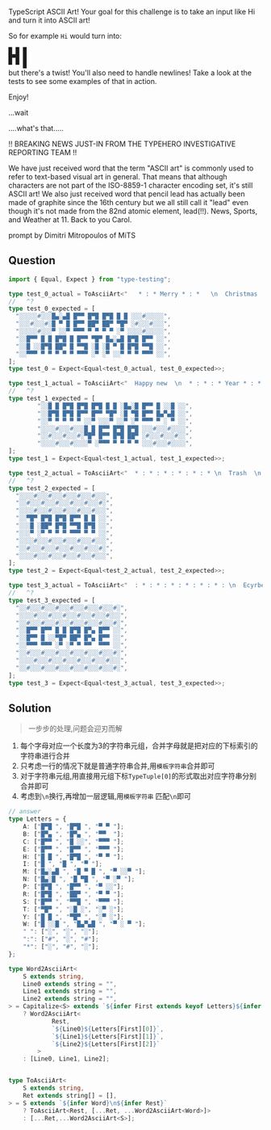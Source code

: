 TypeScript ASCII Art!
Your goal for this challenge is to take an input like Hi and turn it into ASCII art!

So for example `Hi` would turn into:

`█ █ █ `<br/>
`█▀█ █ `<br/>
`▀ ▀ █ `<br/>
but there's a twist!
You'll also need to handle newlines! Take a look at the tests to see some examples of that in action.

Enjoy!

...wait

....what's that.....

!! BREAKING NEWS JUST-IN FROM THE TYPEHERO INVESTIGATIVE REPORTING TEAM !!

We have just received word that the term "ASCII art" is commonly used to refer to text-based visual art in general. That means that although characters are not part of the ISO-8859-1 character encoding set, it's still ASCII art! We also just received word that pencil lead has actually been made of graphite since the 16th century but we all still call it "lead" even though it's not made from the 82nd atomic element, lead(!!). News, Sports, and Weather at 11. Back to you Carol.

prompt by Dimitri Mitropoulos of MiTS

## Question

```ts
import { Equal, Expect } from "type-testing";

type test_0_actual = ToAsciiArt<"   * : * Merry * : *   \n  Christmas  ">;
//   ^?
type test_0_expected = [
  "░░░░░#░░░█▄░▄█ █▀▀ █▀█ █▀█ █ █ ░░░#░░░░░",
  "░░░#░░░#░█ ▀ █ █▀▀ ██▀ ██▀ ▀█▀ ░#░░░#░░░",
  "░░░░░#░░░▀ ░░▀ ▀▀▀ ▀ ▀ ▀ ▀ ░▀ ░░░░#░░░░░",
  "░░█▀▀ █ █ █▀█ █ █▀▀ ▀█▀ █▄░▄█ █▀█ █▀▀ ░░",
  "░░█ ░░█▀█ ██▀ █ ▀▀█ ░█ ░█ ▀ █ █▀█ ▀▀█ ░░",
  "░░▀▀▀ ▀ ▀ ▀ ▀ ▀ ▀▀▀ ░▀ ░▀ ░░▀ ▀ ▀ ▀▀▀ ░░",
];
type test_0 = Expect<Equal<test_0_actual, test_0_expected>>;

type test_1_actual = ToAsciiArt<"  Happy new  \n  * : * : * Year * : * : *  ">;
//   ^?
type test_1_expected = [
        "░░█ █ █▀█ █▀█ █▀█ █ █ ░█▄░█ █▀▀ █ ░░█ ░░",
        "░░█▀█ █▀█ █▀▀ █▀▀ ▀█▀ ░█ ▀█ █▀▀ █▄▀▄█ ░░",
        "░░▀ ▀ ▀ ▀ ▀ ░░▀ ░░░▀ ░░▀ ░▀ ▀▀▀ ▀ ░ ▀ ░░",
        "░░░░#░░░#░░░█ █ █▀▀ █▀█ █▀█ ░░░#░░░#░░░░",
        "░░#░░░#░░░#░▀█▀ █▀▀ █▀█ ██▀ ░#░░░#░░░#░░",
        "░░░░#░░░#░░░░▀ ░▀▀▀ ▀ ▀ ▀ ▀ ░░░#░░░#░░░░",
];
type test_1 = Expect<Equal<test_1_actual, test_1_expected>>;

type test_2_actual = ToAsciiArt<"  * : * : * : * : * : * \n  Trash  \n  * : * : * : * : * : * ">;
//   ^?
type test_2_expected = [
  "░░░░#░░░#░░░#░░░#░░░#░░░",
  "░░#░░░#░░░#░░░#░░░#░░░#░",
  "░░░░#░░░#░░░#░░░#░░░#░░░",
  "░░▀█▀ █▀█ █▀█ █▀▀ █ █ ░░",
  "░░░█ ░██▀ █▀█ ▀▀█ █▀█ ░░",
  "░░░▀ ░▀ ▀ ▀ ▀ ▀▀▀ ▀ ▀ ░░",
  "░░░░#░░░#░░░#░░░#░░░#░░░",
  "░░#░░░#░░░#░░░#░░░#░░░#░",
  "░░░░#░░░#░░░#░░░#░░░#░░░",
];
type test_2 = Expect<Equal<test_2_actual, test_2_expected>>;

type test_3_actual = ToAsciiArt<"  : * : * : * : * : * : * : \n  Ecyrbe  \n  : * : * : * : * : * : * : ">;
//   ^?
type test_3_expected = [
  "░░#░░░#░░░#░░░#░░░#░░░#░░░#░",
  "░░░░#░░░#░░░#░░░#░░░#░░░#░░░",
  "░░#░░░#░░░#░░░#░░░#░░░#░░░#░",
  "░░█▀▀ █▀▀ █ █ █▀█ █▀▄ █▀▀ ░░",
  "░░█▀▀ █ ░░▀█▀ ██▀ █▀▄ █▀▀ ░░",
  "░░▀▀▀ ▀▀▀ ░▀ ░▀ ▀ ▀▀  ▀▀▀ ░░",
  "░░#░░░#░░░#░░░#░░░#░░░#░░░#░",
  "░░░░#░░░#░░░#░░░#░░░#░░░#░░░",
  "░░#░░░#░░░#░░░#░░░#░░░#░░░#░",
];
type test_3 = Expect<Equal<test_3_actual, test_3_expected>>;

```

## Solution

> 一步步的处理,问题会迎刃而解
1. 每个字母对应一个长度为3的字符串元组，合并字母就是把对应的下标索引的字符串进行合并
2. 只考虑一行的情况下就是普通字符串合并,用`模板字符串`合并即可
3. 对于字符串元组,用直接用元组下标`TypeTuple[0]`的形式取出对应字符串分别合并即可
4. 考虑到`\n`换行,再增加一层逻辑,用`模板字符串` 匹配`\n`即可

```ts
// answer
type Letters = {
	A: ["█▀█ ", "█▀█ ", "▀ ▀ "];
	B: ["█▀▄ ", "█▀▄ ", "▀▀  "];
	C: ["█▀▀ ", "█ ░░", "▀▀▀ "];
	E: ["█▀▀ ", "█▀▀ ", "▀▀▀ "];
	H: ["█ █ ", "█▀█ ", "▀ ▀ "];
	I: ["█ ", "█ ", "▀ "];
	M: ["█▄░▄█ ", "█ ▀ █ ", "▀ ░░▀ "];
	N: ["█▄░█ ", "█ ▀█ ", "▀ ░▀ "];
	P: ["█▀█ ", "█▀▀ ", "▀ ░░"];
	R: ["█▀█ ", "██▀ ", "▀ ▀ "];
	S: ["█▀▀ ", "▀▀█ ", "▀▀▀ "];
	T: ["▀█▀ ", "░█ ░", "░▀ ░"];
	Y: ["█ █ ", "▀█▀ ", "░▀ ░"];
	W: ["█ ░░█ ", "█▄▀▄█ ", "▀ ░ ▀ "];
	" ": ["░", "░", "░"];
	":": ["#", "░", "#"];
	"*": ["░", "#", "░"];
};

type Word2AsciiArt<
	S extends string,
	Line0 extends string = "",
	Line1 extends string = "",
	Line2 extends string = "",
> = Capitalize<S> extends `${infer First extends keyof Letters}${infer Rest}`
	? Word2AsciiArt<
			Rest,
			`${Line0}${Letters[First][0]}`,
			`${Line1}${Letters[First][1]}`,
			`${Line2}${Letters[First][2]}`
		>
	: [Line0, Line1, Line2];


type ToAsciiArt<
	S extends string,
	Ret extends string[] = [],
> = S extends `${infer Word}\n${infer Rest}`
	? ToAsciiArt<Rest, [...Ret, ...Word2AsciiArt<Word>]>
	: [...Ret,...Word2AsciiArt<S>];
```
